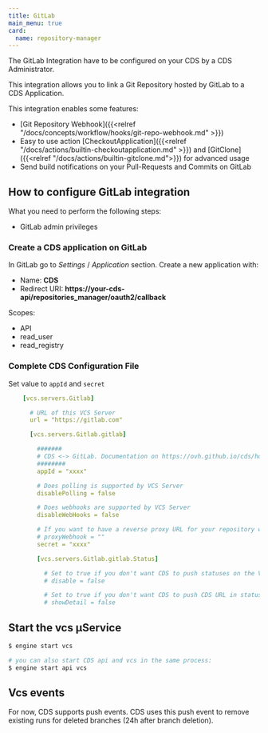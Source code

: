 ```yaml
---
title: GitLab
main_menu: true
card: 
  name: repository-manager
---
```


The GitLab Integration have to be configured on your CDS by a CDS Administrator.

This integration allows you to link a Git Repository hosted by GitLab
to a CDS Application.

This integration enables some features:

 - [Git Repository Webhook]({{<relref "/docs/concepts/workflow/hooks/git-repo-webhook.md" >}})
 - Easy to use action [CheckoutApplication]({{<relref "/docs/actions/builtin-checkoutapplication.md" >}}) and [GitClone]({{<relref "/docs/actions/builtin-gitclone.md">}}) for advanced usage
 - Send build notifications on your Pull-Requests and Commits on GitLab


## How to configure GitLab integration

What you need to perform the following steps:

 - GitLab admin privileges

### Create a CDS application on GitLab
In GitLab go to *Settings* / *Application* section. Create a new application with:

 - Name: **CDS**
 - Redirect URI: **https://your-cds-api/repositories_manager/oauth2/callback**

Scopes:

 - API
 - read_user
 - read_registry

### Complete CDS Configuration File

Set value to `appId` and `secret`


```yaml
    [vcs.servers.Gitlab]

      # URL of this VCS Server
      url = "https://gitlab.com"

      [vcs.servers.Gitlab.gitlab]

        #######
        # CDS <-> GitLab. Documentation on https://ovh.github.io/cds/hosting/repositories-manager/gitlab/
        ########
        appId = "xxxx"

        # Does polling is supported by VCS Server
        disablePolling = false

        # Does webhooks are supported by VCS Server
        disableWebHooks = false

        # If you want to have a reverse proxy URL for your repository webhook, for example if you put https://myproxy.com it will generate a webhook URL like this https://myproxy.com/UUID_OF_YOUR_WEBHOOK
        # proxyWebhook = ""
        secret = "xxxx"

        [vcs.servers.Gitlab.gitlab.Status]

          # Set to true if you don't want CDS to push statuses on the VCS server
          # disable = false

          # Set to true if you don't want CDS to push CDS URL in statuses on the VCS server
          # showDetail = false
```



## Start the vcs µService

```bash
$ engine start vcs

# you can also start CDS api and vcs in the same process:
$ engine start api vcs
```

## Vcs events

For now, CDS supports push events. CDS uses this push event to remove existing runs for deleted branches (24h after branch deletion).

